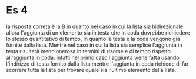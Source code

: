 # Es 4
la risposta correta è la  B in quanto nel caso in cui la lista sia bidirezionale allora l'aggiunta di un elemento sia in testa che in coda  dovrebbe richiedere lo stesso quantitativo di tempo, in quanto la testa è la coda vengono già fornite dalla  lista. 
Mentre nel caso in cui la lista sia semplice l'aggiunta in testa risulterà meno onerosa in termini di risorse e di tempo rispetto all'aggiunta in coda: infatti nel primo caso l'aggiunta viene fatta usando l'indirizzo di testa fornito dalla lista mentre l'aggiunta in coda richiede di far scorrere tutta la lista per trovare quale sia l'ultimo elemento della lista.
 